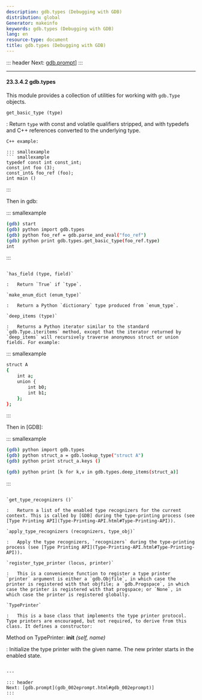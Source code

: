 ```yaml
---
description: gdb.types (Debugging with GDB)
distribution: global
Generator: makeinfo
keywords: gdb.types (Debugging with GDB)
lang: en
resource-type: document
title: gdb.types (Debugging with GDB)
---
```

::: header
Next: [gdb.prompt](gdb_002eprompt.html#gdb_002eprompt)]
:::

---

#### 23.3.4.2 gdb.types

This module provides a collection of utilities for working with `gdb.Type` objects.

`get_basic_type (type)`

:   Return `type` with const and volatile qualifiers stripped, and with typedefs and C++ references converted to the underlying type.

```
C++ example:

::: smallexample
``` smallexample
typedef const int const_int;
const_int foo (3);
const_int& foo_ref (foo);
int main () 
```

:::

Then in gdb:

::: smallexample

```bash
(gdb) start
(gdb) python import gdb.types
(gdb) python foo_ref = gdb.parse_and_eval("foo_ref")
(gdb) python print gdb.types.get_basic_type(foo_ref.type)
int
```

:::

```

`has_field (type, field)`

:   Return `True` if `type`.

`make_enum_dict (enum_type)`

:   Return a Python `dictionary` type produced from `enum_type`.

`deep_items (type)`

:   Returns a Python iterator similar to the standard `gdb.Type.iteritems` method, except that the iterator returned by `deep_items` will recursively traverse anonymous struct or union fields. For example:

```

::: smallexample

```bash
struct A
{
    int a;
    union {
        int b0;
        int b1;
    };
};
```

:::

Then in [GDB]:

::: smallexample

```bash
(gdb) python import gdb.types
(gdb) python struct_a = gdb.lookup_type("struct A")
(gdb) python print struct_a.keys ()

(gdb) python print [k for k,v in gdb.types.deep_items(struct_a)]

```

:::

```

`get_type_recognizers ()`

:   Return a list of the enabled type recognizers for the current context. This is called by [GDB] during the type-printing process (see [Type Printing API](Type-Printing-API.html#Type-Printing-API)).

`apply_type_recognizers (recognizers, type_obj)`

:   Apply the type recognizers, `recognizers` during the type-printing process (see [Type Printing API](Type-Printing-API.html#Type-Printing-API)).

`register_type_printer (locus, printer)`

:   This is a convenience function to register a type printer `printer` argument is either a `gdb.Objfile`, in which case the printer is registered with that objfile; a `gdb.Progspace`, in which case the printer is registered with that progspace; or `None`, in which case the printer is registered globally.

`TypePrinter`

:   This is a base class that implements the type printer protocol. Type printers are encouraged, but not required, to derive from this class. It defines a constructor:

```

Method on TypePrinter: **__init__** *(self, name)*

:   Initialize the type printer with the given name. The new printer starts in the enabled state.

```

---

::: header
Next: [gdb.prompt](gdb_002eprompt.html#gdb_002eprompt)]
:::
```
